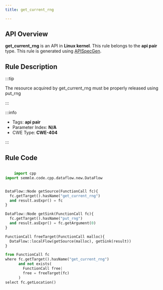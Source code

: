 ```yaml
---
title: get_current_rng

---
```



## API Overview
**get_current_rng** is an API in **Linux kernel**. This rule belongs to the **api pair** type. This rule is generated using [APISpecGen](../../tools/APISpecGen).
## Rule Description

:::tip

The resource acquired by get_current_rng must be properly released using put_rng

:::

:::info

- Tags: **api pair**
- Parameter Index: **N/A**
- CWE Type: **CWE-404**

:::

## Rule Code
```python

    import cpp
import semmle.code.cpp.dataflow.new.DataFlow


DataFlow::Node getSource(FunctionCall fc){
  fc.getTarget().hasName("get_current_rng")
  and result.asExpr() = fc
}

DataFlow::Node getSink(FunctionCall fc){
  fc.getTarget().hasName("put_rng")
  and result.asExpr() = fc.getArgument(0)
}

FunctionCall freeTarget(FunctionCall malloc){
  DataFlow::localFlow(getSource(malloc), getSink(result))
}

from FunctionCall fc
where fc.getTarget().hasName("get_current_rng")
      and not exists(
        FunctionCall free| 
        free = freeTarget(fc)
      )
select fc.getLocation()

    
```